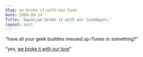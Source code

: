 ```yaml
---
Slug: we-broke-it-with-our-love
Date: 2006-09-14
Title: '&quot;we broke it with our love&quot;'
layout: post
---
```


&quot;have all your geek buddies messed up iTunes or something?&quot;

&quot;yes, [we broke it with our love](http://feeds.tuaw.com/~r/weblogsinc/tuaw/~3/21791776/)&quot;
